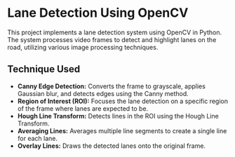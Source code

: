 # Lane Detection Using OpenCV

This project implements a lane detection system using OpenCV in Python. The system processes video frames to detect and highlight lanes on the road, utilizing various image processing techniques.

## Technique Used

- **Canny Edge Detection:** Converts the frame to grayscale, applies Gaussian blur, and detects edges using the Canny method.
- **Region of Interest (ROI):** Focuses the lane detection on a specific region of the frame where lanes are expected to be.
- **Hough Line Transform:** Detects lines in the ROI using the Hough Line Transform.
- **Averaging Lines:** Averages multiple line segments to create a single line for each lane.
- **Overlay Lines:** Draws the detected lanes onto the original frame.

